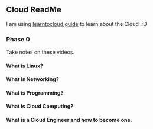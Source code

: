 ## Cloud ReadMe

I am using [learntocloud.guide](https://learntocloud.guide/) to learn about the Cloud .:D

### Phase 0
Take notes on these videos.
#### What is Linux?
#### What is Networking?
#### What is Programming?
#### What is Cloud Computing?
#### What is a Cloud Engineer and how to become one.